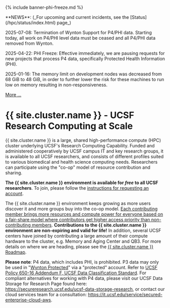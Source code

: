 {% include banner-phi-freeze.md %}

<div class="alert alert-info" role="alert" markdown="1">
**NEWS**: (_For upcoming and current incidents, see the
[Status](/hpc/status/index.html) page_)

2025-07-08: Termination of Wynton Support for P4/PHI data. Starting today, all work on P4/PHI level data must be ceased and all P4/PHI data removed from Wynton.

2025-04-22: PHI Freeze: Effective immediately, we are pausing requests for new projects that process P4 data, specifically Protected Health Information (PHI).

2025-01-16: The memory limit on development nodes was decreased from 68 GiB to 48 GiB, in order to further lower the risk for these machines to run low on memory resulting in non-responsiveness.

[More ...](/hpc/about/news.html)
</div>


# {{ site.cluster.name }} - UCSF Research Computing at Scale

{{ site.cluster.name }} is a large, shared high-performance compute (HPC) cluster underlying UCSF's Research Computing Capability. Funded and administered cooperatively by UCSF campus IT and key research groups, it is available to all UCSF researchers, and consists of different profiles suited to various biomedical and health science computing needs.  Researchers can participate using the "co-op" model of resource contribution and sharing.

**The {{ site.cluster.name }} environment is available for _free_ to all UCSF researchers**.  To join, please follow the [instructions for requesting an account](/hpc/about/join.html).

The {{ site.cluster.name }} environment keeps growing as more users discover it and more groups buy into the co-op model.  [Each contributing member brings more resources and compute power for everyone based on a fair-share model where contributors get higher access priority than non-contributing members](/hpc/about/shares.html).  **Contributions to the {{ site.cluster.name }} environment are non-expiring and valid for life!**  In addition, several UCSF centers have joined by contributing a large amount of their compute hardware to the cluster, e.g. Memory and Aging Center and QB3.  For more details on where we are heading, please see the [{{ site.cluster.name }} Roadmap](/hpc/about/roadmap.html).

**Please note**: P4 data, which includes PHI, is prohibited.  P3 data may only be used in "[Wynton Protected]" via a "protected" account. Refer to [UCSF Policy 650-16 Addendum F, UCSF Data Classification Standard](https://it.ucsf.edu/standard-guideline/ucsf-policy-650-16-addendum-f-ucsf-data-classification-standard). For compliant alternatives for working with P4 data, please visit our UCSF Data Storage for Research Page found here: https://secureresearch.ucsf.edu/ucsf-data-storage-research, or contact our cloud services team for a consultation: https://it.ucsf.edu/service/secured-enterprise-cloud-aws.

[UCSF Privacy Office]: https://hipaa.ucsf.edu/
[Wynton Protected]: /hpc/about/wynton-protected.html
[Rocky 8]: /hpc/software/rocky-8-linux.html
